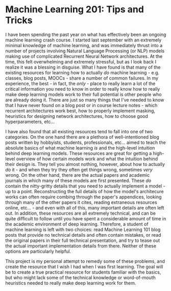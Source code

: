 # Machine Learning 201: Tips and Tricks
I have been spending the past year on what has effectively been an ongoing machine learning crash course. I started last september with an extremely minimal knowledge of machine learning, and was immediately thrust into a number of projects involving Natural Language Processing (or NLP) models making use of complicated Recurrent Neural Network architectures. At the time, this felt overwhelming and extremely stressful, but as I look back I realize it was a blessing in disguise. What I have found is that many of the existing resources for learning how to actually *do* machine learning - e.g. classes, blog posts, MOOCs - share a number of common failures. In my experience, the best - in fact, the *only* - place to really learn a lot of the critical information you need to know in order to really know how to really make deep learning models work to their full potential is other people who are already doing it. There are just so many things that I've needed to know that I have never found on a blog post or in course lecture notes - which recurrent architectures work best, how to properly implement masking, heuristics for designing network architectures, how to choose good hyperparameters, etc...

I have also found that all existing resources tend to fall into one of two categories. On the one hand there are a plethora of well-intentioned blog posts written by hobbyists, students, professionals, etc... aimed to teach the absolute basics of what machine learning *is* and the high-level intuition behind deep learning models. These resources are great for getting a high-level overview of how certain models work and what the intuition behind their design is. They tell you almost nothing, however, about how to actually *do* it - and when they try they often get things wrong, sometimes *very* wrong. On the other hand, there are the actual papers and academic journals in which many of these models are first presented. These *do* contain the nitty-gritty details that you need to actually implement a model - up to a point. Reconstructing the full details of how the model's architecure works can often require combing through the paper's appendices, looking through many of the other papers it cites, reading extraneous resources online, etc... - and even with all of this, many important details are often left out. In addition, these resources are all extremely technical, and can be quite difficult to follow until you have spent a considerable amount of time in the academic environment of deep learning. Therefore, a student of machine learning is left with two choices: read Machine Learning 101 blog posts that provide no technical details and often contain mistakes, or read the original papers in their full technical presentation, and try to tease out the actual important implementation details from there. Neither of these options are particularly helpful.

This project is my personal attempt to remedy some of these problems, and create the resource that I wish I had when I was first learning. The goal will be to create a true practical resource for students familiar with the basics, but who might lack some of the technical knowledge or word-of-mouth heuristics needed to really make deep learning work for them. 
